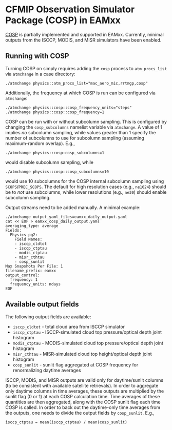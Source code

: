 # CFMIP Observation Simulator Package (COSP) in EAMxx

[COSP](https://github.com/CFMIP/COSPv2.0)
is partially implemented and supported in EAMxx.
Currently, minimal outputs from the ISCCP, MODIS, and MISR simulators have been enabled.

## Running with COSP

Turning COSP on simply requires adding the `cosp` process to `atm_procs_list`
via `atmchange` in a case directory:

```shell
./atmchange physics::atm_procs_list="mac_aero_mic,rrtmgp,cosp"
```

Additionally, the frequency at which COSP is run can be configured via `atmchange`:

```shell
./atmchange physics::cosp::cosp_frequency_units="steps"
./atmchange physics::cosp::cosp_frequency=1
```

COSP can be run with or without subcolumn sampling.
This is configured by changing the `cosp_subcolumns` namelist variable via `atmchange`.
A value of 1 implies *no* subcolumn sampling, while values greater than 1
specify the number
of subcolumns to use for subcolumn sampling (assuming maximum-random overlap).
E.g.,

```shell
./atmchange physics::cosp:cosp_subcolumns=1
```

would disable subcolumn sampling, while

```shell
./atmchange physics::cosp::cosp_subcolumns=10
```

would use 10 subcolumns for the COSP internal subcolumn sampling using `SCOPS`/`PREC_SCOPS`.
The default for high resolution cases (e.g., `ne1024`) should be to *not* use
subcolumns, while lower resolutions (e.g., `ne30`) should enable subcolumn sampling.

Output streams need to be added manually.
A minimal example:

```shell
./atmchange output_yaml_files=eamxx_daily_output.yaml
cat << EOF > eamxx_cosp_daily_output.yaml
averaging_type: average
Fields:
  Physics pg2:
    Field Names:
    - isccp_cldtot
    - isccp_ctptau
    - modis_ctptau
    - misr_cthtau
    - cosp_sunlit
Max Snapshots Per File: 1
filename_prefix: eamxx
output_control:
  frequency: 1
  frequency_units: ndays
EOF
```

## Available output fields

The following output fields are available:

- `isccp_cldtot`
      - total cloud area from ISCCP simulator
- `isccp_ctptau`
      - ISCCP-simulated cloud top pressure/optical depth joint histogram
- `modis_ctptau`
      - MODIS-simulated cloud top pressure/optical depth joint histogram
- `misr_cthtau`
      - MISR-simulated cloud top height/optical depth joint histogram
- `cosp_sunlit`
      - sunlit flag aggregated at COSP frequency for renormalizing daytime averages

ISCCP, MODIS, and MISR outputs are valid only for daytime/sunlit columns
(to be consistent with available satellite retrievals).
In order to aggregate only daytime columns in time averages, these outputs are
multiplied by the sunlit flag (0 or 1) at each COSP calculation time.
Time averages of these quantities are then aggregated, along with the COSP
sunlit flag each time COSP is called.
In order to back out the daytime-only time averages from the outputs,
one needs to divide the output fields by `cosp_sunlit`.
E.g.,

```shell
isccp_ctptau = mean(isccp_ctptau) / mean(cosp_sunlit)
```
